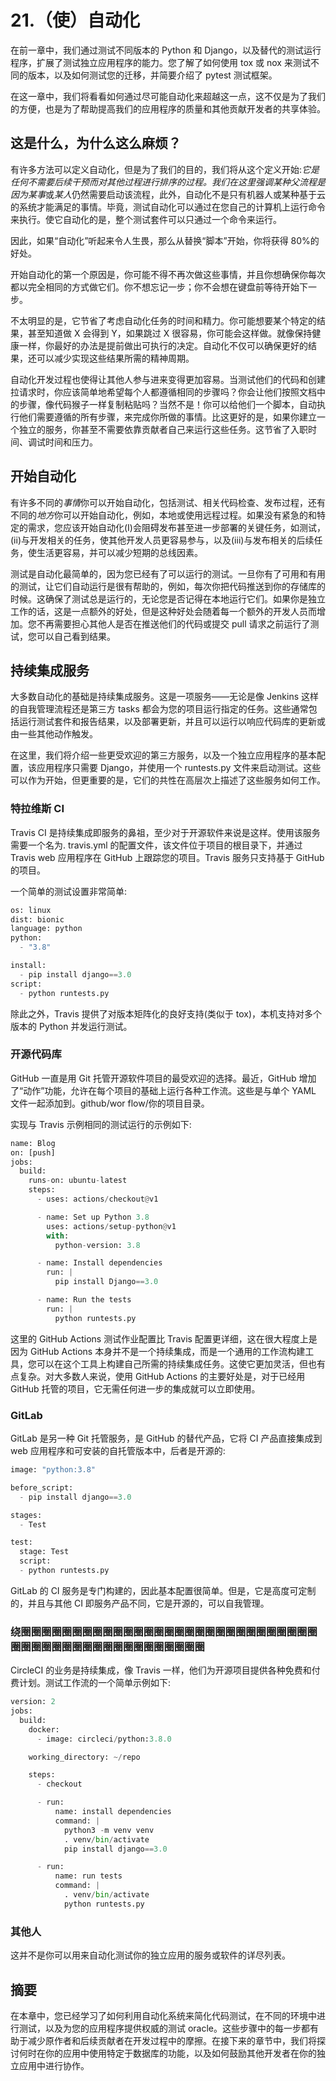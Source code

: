 # 21.（使）自动化

在前一章中，我们通过测试不同版本的 Python 和 Django，以及替代的测试运行程序，扩展了测试独立应用程序的能力。您了解了如何使用 tox 或 nox 来测试不同的版本，以及如何测试您的迁移，并简要介绍了 pytest 测试框架。

在这一章中，我们将看看如何通过尽可能自动化来超越这一点，这不仅是为了我们的方便，也是为了帮助提高我们的应用程序的质量和其他贡献开发者的共享体验。

## 这是什么，为什么这么麻烦？

有许多方法可以定义自动化，但是为了我们的目的，我们将从这个定义开始:*它是任何不需要后续干预而对其他过程进行排序的过程。*我们在这里强调某种父流程是因为*某事*或*某人*仍然需要启动该流程，此外，自动化不是只有机器人或某种基于云的系统才能满足的事情。毕竟，测试自动化可以通过在您自己的计算机上运行命令来执行。使它自动化的是，整个测试套件可以只通过一个命令来运行。

因此，如果“自动化”听起来令人生畏，那么从替换“脚本”开始，你将获得 80%的好处。

开始自动化的第一个原因是，你可能不得不再次做这些事情，并且你想确保你每次都以完全相同的方式做它们。你不想忘记一步；你不会想在键盘前等待开始下一步。

不太明显的是，它节省了考虑自动化任务的时间和精力。你可能想要某个特定的结果，甚至知道做 X 会得到 Y，如果跳过 X 很容易，你可能会这样做。就像保持健康一样，你最好的办法是提前做出可执行的决定。自动化不仅可以确保更好的结果，还可以减少实现这些结果所需的精神周期。

自动化开发过程也使得让其他人参与进来变得更加容易。当测试他们的代码和创建拉请求时，你应该简单地希望每个人都遵循相同的步骤吗？你会让他们按照文档中的步骤，像代码猴子一样复制粘贴吗？当然不是！你可以给他们一个脚本，自动执行他们需要遵循的所有步骤，来完成你所做的事情。比这更好的是，如果你建立一个独立的服务，你甚至不需要依靠贡献者自己来运行这些任务。这节省了入职时间、调试时间和压力。

## 开始自动化

有许多不同的*事情*你可以开始自动化，包括测试、相关代码检查、发布过程，还有不同的*地方*你可以开始自动化，例如，本地或使用远程过程。如果没有紧急的和特定的需求，您应该开始自动化(I)会阻碍发布甚至进一步部署的关键任务，如测试，(ii)与开发相关的任务，使其他开发人员更容易参与，以及(iii)与发布相关的后续任务，使生活更容易，并可以减少短期的总线因素。

测试是自动化最简单的，因为您已经有了可以运行的测试。一旦你有了可用和有用的测试，让它们自动运行是很有帮助的，例如，每次你把代码推送到你的存储库的时候。这确保了测试总是运行的，无论您是否记得在本地运行它们。如果你是独立工作的话，这是一点额外的好处，但是这种好处会随着每一个额外的开发人员而增加。您不再需要担心其他人是否在推送他们的代码或提交 pull 请求之前运行了测试，您可以自己看到结果。

## 持续集成服务

大多数自动化的基础是持续集成服务。这是一项服务——无论是像 Jenkins 这样的自我管理流程还是第三方 tasks 都会为您的项目运行指定的任务。这些通常包括运行测试套件和报告结果，以及部署更新，并且可以运行以响应代码库的更新或由一些其他动作触发。

在这里，我们将介绍一些更受欢迎的第三方服务，以及一个独立应用程序的基本配置，该应用程序只需要 Django，并使用一个 runtests.py 文件来启动测试。这些可以作为开始，但更重要的是，它们的共性在高层次上描述了这些服务如何工作。

### 特拉维斯 CI

Travis CI 是持续集成即服务的鼻祖，至少对于开源软件来说是这样。使用该服务需要一个名为. travis.yml 的配置文件，该文件位于项目的根目录下，并通过 Travis web 应用程序在 GitHub 上跟踪您的项目。Travis 服务只支持基于 GitHub 的项目。

一个简单的测试设置非常简单:

```py
os: linux
dist: bionic
language: python
python:
  - "3.8"

install:
  - pip install django==3.0
script:
  - python runtests.py

```

除此之外，Travis 提供了对版本矩阵化的良好支持(类似于 tox)，本机支持对多个版本的 Python 并发运行测试。

### 开源代码库

GitHub 一直是用 Git 托管开源软件项目的最受欢迎的选择。最近，GitHub 增加了“动作”功能，允许在每个项目的基础上运行各种工作流。这些是与单个 YAML 文件一起添加到。github/wor flow/你的项目目录。

实现与 Travis 示例相同的测试运行的示例如下:

```py
name: Blog
on: [push]
jobs:
  build:
    runs-on: ubuntu-latest
    steps:
      - uses: actions/checkout@v1

      - name: Set up Python 3.8
        uses: actions/setup-python@v1
        with:
          python-version: 3.8

      - name: Install dependencies
        run: |
          pip install Django==3.0

      - name: Run the tests
        run: |
          python runtests.py

```

这里的 GitHub Actions 测试作业配置比 Travis 配置更详细，这在很大程度上是因为 GitHub Actions 本身并不是一个持续集成，而是一个通用的工作流构建工具，您可以在这个工具上构建自己所需的持续集成任务。这使它更加灵活，但也有点复杂。对大多数人来说，使用 GitHub Actions 的主要好处是，对于已经用 GitHub 托管的项目，它无需任何进一步的集成就可以立即使用。

### GitLab

GitLab 是另一种 Git 托管服务，是 GitHub 的替代产品，它将 CI 产品直接集成到 web 应用程序和可安装的自托管版本中，后者是开源的:

```py
image: "python:3.8"

before_script:
  - pip install django==3.0

stages:
  - Test

test:
  stage: Test
  script:
  - python runtests.py

```

GitLab 的 CI 服务是专门构建的，因此基本配置很简单。但是，它是高度可定制的，并且与其他 CI 即服务产品不同，它是开源的，可以自我管理。

### 绕圈圈圈圈圈圈圈圈圈圈圈圈圈圈圈圈圈圈圈圈圈圈圈圈圈圈圈圈圈圈圈圈圈圈圈圈圈圈圈圈圈圈圈圈圈圈圈圈

CircleCI 的业务是持续集成，像 Travis 一样，他们为开源项目提供各种免费和付费计划。测试工作流的一个简单示例如下:

```py
version: 2
jobs:
  build:
    docker:
      - image: circleci/python:3.8.0

    working_directory: ~/repo

    steps:
      - checkout

      - run:
          name: install dependencies
          command: |
            python3 -m venv venv
            . venv/bin/activate
            pip install django==3.0

      - run:
          name: run tests
          command: |
            . venv/bin/activate
            python runtests.py

```

### 其他人

这并不是你可以用来自动化测试你的独立应用的服务或软件的详尽列表。

## 摘要

在本章中，您已经学习了如何利用自动化系统来简化代码测试，在不同的环境中进行测试，以及为您的应用程序提供权威的测试 oracle。这些步骤中的每一步都有助于减少原作者和后续贡献者在开发过程中的摩擦。在接下来的章节中，我们将探讨何时在你的应用中使用特定于数据库的功能，以及如何鼓励其他开发者在你的独立应用中进行协作。